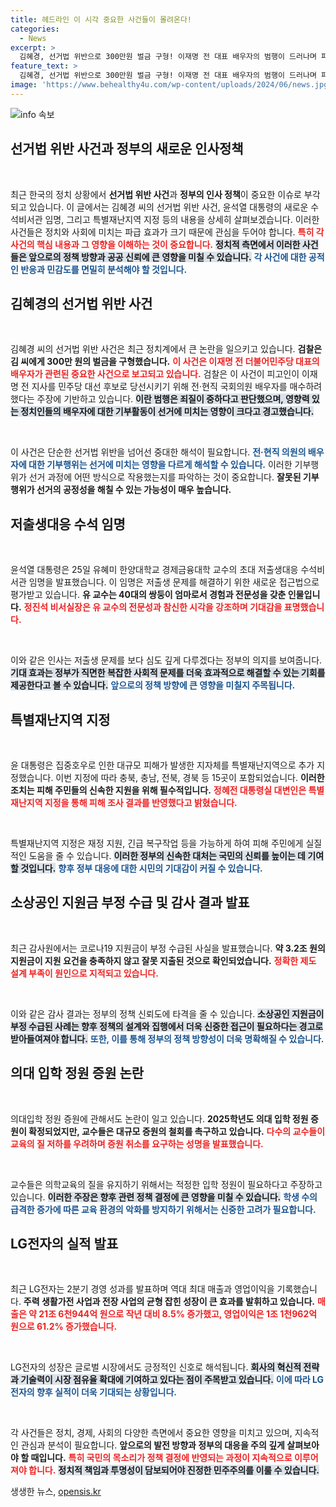 ```yaml
---
title: 헤드라인 이 시각 중요한 사건들이 몰려온다!
categories:
  - News
excerpt: >
  김혜경, 선거법 위반으로 300만원 벌금 구형! 이재명 전 대표 배우자의 범행이 드러나며 파장은 커지고 있다. 전문에서는 사건의 전말과 검찰의 입장을 확인하세요!
feature_text: >
  김혜경, 선거법 위반으로 300만원 벌금 구형! 이재명 전 대표 배우자의 범행이 드러나며 파장은 커지고 있다. 전문에서는 사건의 전말과 검찰의 입장을 확인하세요!
image: 'https://www.behealthy4u.com/wp-content/uploads/2024/06/news.jpg'
---
```


<p><img src="https://www.behealthy4u.com/wp-content/uploads/2024/06/news.jpg" alt="info 속보" /></p>

<h2 data-ke-size="size26">선거법 위반 사건과 정부의 새로운 인사정책</h2>

<p data-ke-size="size16">&nbsp;</p>

<p>최근 한국의 정치 상황에서 <b>선거법 위반 사건</b>과 <b>정부의 인사 정책</b>이 중요한 이슈로 부각되고 있습니다. 이 글에서는 김혜경 씨의 선거법 위반 사건, 윤석열 대통령의 새로운 수석비서관 임명, 그리고 특별재난지역 지정 등의 내용을 상세히 살펴보겠습니다. 이러한 사건들은 정치와 사회에 미치는 파급 효과가 크기 때문에 관심을 두어야 합니다. <b><span style="color: #ee2323;">특히 각 사건의 핵심 내용과 그 영향을 이해하는 것이 중요합니다.</span></b> <b><span style="background-color: #21538527;">정치적 측면에서 이러한 사건들은 앞으로의 정책 방향과 공공 신뢰에 큰 영향을 미칠 수 있습니다.</span></b> <b><span style="color: #1a5490;">각 사건에 대한 공적인 반응과 민감도를 면밀히 분석해야 할 것입니다.</span></b></p>

<h2 data-ke-size="size26">김혜경의 선거법 위반 사건</h2>

<p data-ke-size="size16">&nbsp;</p>

<p>김혜경 씨의 선거법 위반 사건은 최근 정치계에서 큰 논란을 일으키고 있습니다. <b>검찰은 김 씨에게 300만 원의 벌금을 구형했습니다.</b> <b><span style="color: #ee2323;">이 사건은 이재명 전 더불어민주당 대표의 배우자가 관련된 중요한 사건으로 보고되고 있습니다.</span></b> 검찰은 이 사건이 피고인이 이재명 전 지사를 민주당 대선 후보로 당선시키기 위해 전·현직 국회의원 배우자를 매수하려 했다는 주장에 기반하고 있습니다. <b><span style="background-color: #21538527;">이란 범행은 죄질이 중하다고 판단했으며, 영향력 있는 정치인들의 배우자에 대한 기부활동이 선거에 미치는 영향이 크다고 경고했습니다.</span></b></p>

<p data-ke-size="size16">&nbsp;</p>

<p>이 사건은 단순한 선거법 위반을 넘어선 중대한 해석이 필요합니다. <b><span style="color: #1a5490;">전·현직 의원의 배우자에 대한 기부행위는 선거에 미치는 영향을 다르게 해석할 수 있습니다.</span></b> 이러한 기부행위가 선거 과정에 어떤 방식으로 작용했는지를 파악하는 것이 중요합니다. <b>잘못된 기부행위가 선거의 공정성을 해칠 수 있는 가능성이 매우 높습니다.</b></p>

<h2 data-ke-size="size26">저출생대응 수석 임명</h2>

<p data-ke-size="size16">&nbsp;</p>

<p>윤석열 대통령은 25일 유혜미 한양대학교 경제금융대학 교수의 초대 저출생대응 수석비서관 임명을 발표했습니다. 이 임명은 저출생 문제를 해결하기 위한 새로운 접근법으로 평가받고 있습니다. <b>유 교수는 40대의 쌍둥이 엄마로서 경험과 전문성을 갖춘 인물입니다.</b> <b><span style="color: #ee2323;">정진석 비서실장은 유 교수의 전문성과 참신한 시각을 강조하며 기대감을 표명했습니다.</span></b></p>

<p data-ke-size="size16">&nbsp;</p>

<p>이와 같은 인사는 저출생 문제를 보다 심도 깊게 다루겠다는 정부의 의지를 보여줍니다. <b><span style="background-color: #21538527;">기대 효과는 정부가 직면한 복잡한 사회적 문제를 더욱 효과적으로 해결할 수 있는 기회를 제공한다고 볼 수 있습니다.</span></b> <b><span style="color: #1a5490;"> 앞으로의 정책 방향에 큰 영향을 미칠지 주목됩니다.</span></b> </p>

<h2 data-ke-size="size26">특별재난지역 지정</h2>

<p data-ke-size="size16">&nbsp;</p>

<p>윤 대통령은 집중호우로 인한 대규모 피해가 발생한 지자체를 특별재난지역으로 추가 지정했습니다. 이번 지정에 따라 충북, 충남, 전북, 경북 등 15곳이 포함되었습니다. <b>이러한 조치는 피해 주민들의 신속한 지원을 위해 필수적입니다.</b> <b><span style="color: #ee2323;">정혜전 대통령실 대변인은 특별재난지역 지정을 통해 피해 조사 결과를 반영했다고 밝혔습니다.</span></b></p>

<p data-ke-size="size16">&nbsp;</p>

<p>특별재난지역 지정은 재정 지원, 긴급 복구작업 등을 가능하게 하여 피해 주민에게 실질적인 도움을 줄 수 있습니다. <b><span style="background-color: #21538527;">이러한 정부의 신속한 대처는 국민의 신뢰를 높이는 데 기여할 것입니다.</span></b> <b><span style="color: #1a5490;">향후 정부 대응에 대한 시민의 기대감이 커질 수 있습니다.</span></b></p>

<h2 data-ke-size="size26">소상공인 지원금 부정 수급 및 감사 결과 발표</h2>

<p data-ke-size="size16">&nbsp;</p>

<p>최근 감사원에서는 코로나19 지원금이 부정 수급된 사실을 발표했습니다. <b>약 3.2조 원의 지원금이 지원 요건을 충족하지 않고 잘못 지출된 것으로 확인되었습니다.</b> <b><span style="color: #ee2323;">정확한 제도 설계 부족이 원인으로 지적되고 있습니다.</span></b></p>

<p data-ke-size="size16">&nbsp;</p>

<p>이와 같은 감사 결과는 정부의 정책 신뢰도에 타격을 줄 수 있습니다. <b><span style="background-color: #21538527;">소상공인 지원금이 부정 수급된 사례는 향후 정책의 설계와 집행에서 더욱 신중한 접근이 필요하다는 경고로 받아들여져야 합니다.</span></b> <b><span style="color: #1a5490;">또한, 이를 통해 정부의 정책 방향성이 더욱 명확해질 수 있습니다.</span></b></p>

<h2 data-ke-size="size26">의대 입학 정원 증원 논란</h2>

<p data-ke-size="size16">&nbsp;</p>

<p>의대입학 정원 증원에 관해서도 논란이 일고 있습니다. <b>2025학년도 의대 입학 정원 증원이 확정되었지만, 교수들은 대규모 증원의 철회를 촉구하고 있습니다.</b> <b><span style="color: #ee2323;">다수의 교수들이 교육의 질 저하를 우려하며 증원 취소를 요구하는 성명을 발표했습니다.</span></b></p>

<p data-ke-size="size16">&nbsp;</p>

<p>교수들은 의학교육의 질을 유지하기 위해서는 적정한 입학 정원이 필요하다고 주장하고 있습니다. <b><span style="background-color: #21538527;">이러한 주장은 향후 관련 정책 결정에 큰 영향을 미칠 수 있습니다.</span></b> <b><span style="color: #1a5490;">학생 수의 급격한 증가에 따른 교육 환경의 악화를 방지하기 위해서는 신중한 고려가 필요합니다.</span></b></p>

<h2 data-ke-size="size26">LG전자의 실적 발표</h2>

<p data-ke-size="size16">&nbsp;</p>

<p>최근 LG전자는 2분기 경영 성과를 발표하며 역대 최대 매출과 영업이익을 기록했습니다. <b>주력 생활가전 사업과 전장 사업의 균형 잡힌 성장이 큰 효과를 발휘하고 있습니다.</b> <b><span style="color: #ee2323;"> 매출은 약 21조 6천944억 원으로 작년 대비 8.5% 증가했고, 영업이익은 1조 1천962억 원으로 61.2% 증가했습니다.</span></b></p>

<p data-ke-size="size16">&nbsp;</p>

<p>LG전자의 성장은 글로벌 시장에서도 긍정적인 신호로 해석됩니다. <b><span style="background-color: #21538527;">회사의 혁신적 전략과 기술력이 시장 점유율 확대에 기여하고 있다는 점이 주목받고 있습니다.</span></b> <b><span style="color: #1a5490;">이에 따라 LG전자의 향후 실적이 더욱 기대되는 상황입니다.</span></b></p>

<p data-ke-size="size16">&nbsp;</p>

<p>각 사건들은 정치, 경제, 사회의 다양한 측면에서 중요한 영향을 미치고 있으며, 지속적인 관심과 분석이 필요합니다. <b>앞으로의 발전 방향과 정부의 대응을 주의 깊게 살펴보아야 할 때입니다.</b> <b><span style="color: #ee2323;">특히 국민의 목소리가 정책 결정에 반영되는 과정이 지속적으로 이루어져야 합니다.</span></b> <b><span style="background-color: #21538527;">정치적 책임과 투명성이 담보되어야 진정한 민주주의를 이룰 수 있습니다.</span></b> </p>
생생한 뉴스, <a href="https://opensis.kr" rel="dofollow">opensis.kr</a>


